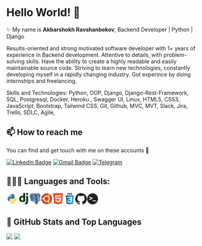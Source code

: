 # Hello World! 👋

✨ My name is **Akbarshokh Ravshanbekov**, Backend Developer | Python | Django  

Results-oriented and strong motivated software developer with 1+ years of experience in Backend development. Attentive to details, with problem-solving skills. Have the ability to create a highly readable and easily maintainable source code. Striving to learn new technologies, constantly developing myself in a rapidly changing industry. Got experince by doing internships and freelancing.

Skills and Technologies: 
Python, OOP, Django, Django-Rest-Framework, SQL, Postgresql, Docker, Heroku , Swagger UI, Linux, HTML5, CSS3, JavaScript, Bootstrap, Tailwind CSS, Git, Github, MVC, MVT, Slack, Jira, Trello, SDLC, Agile, 
<br />


## 📫 How to reach me

You can find and get touch with me on these accounts 👀

[![Linkedin Badge](https://img.shields.io/badge/-LinkedIn-blue?style=flat-square&logo=Linkedin&logoColor=white&link=https://www.linkedin.com/in/yako-ism/)](https://www.linkedin.com/in/akbarshokh-ravshanbekov-987130197) 
[![Gmail Badge](https://img.shields.io/badge/-Gmail-c14438?style=flat-square&logo=Gmail&logoColor=white&link=mailto:akbarshokh2001@gmail.com)](mailto:akbarshokh2001@gmail.com) 
[![Telegram](https://img.shields.io/badge/-Telegram-2CA5E0?style=flat-square&logo=telegram&logoColor=white)](https://t.me/whereisakbar)
<br />


## 👨🏻‍💻 Languages and Tools:
<img align="left" alt="Python" width="30px" src="https://raw.githubusercontent.com/devicons/devicon/master/icons/python/python-original.svg" />
<img align="left" alt="Django" width="30px" src="https://raw.githubusercontent.com/devicons/devicon/master/icons/django/django-plain.svg" />
<img align="left" alt="Docker" width="30px" src="https://raw.githubusercontent.com/devicons/devicon/master/icons/postgresql/postgresql-original.svg" />
<img align="left" alt="Ubuntu" width="30px" src="https://raw.githubusercontent.com/devicons/devicon/master/icons/ubuntu/ubuntu-plain.svg" />
<img align="left" alt="HTML5" width="30px" src="https://github.com/devicons/devicon/blob/master/icons/html5/html5-original.svg" />
<img align="left" alt="CSS3" width="30px" src="https://raw.githubusercontent.com/github/explore/80688e429a7d4ef2fca1e82350fe8e3517d3494d/topics/css/css.png" />
<img align="left" alt="GitHub" width="30px" src="https://raw.githubusercontent.com/github/explore/78df643247d429f6cc873026c0622819ad797942/topics/github/github.png" />
<img align="left" alt="Terminal" width="30px" src="https://raw.githubusercontent.com/github/explore/80688e429a7d4ef2fca1e82350fe8e3517d3494d/topics/terminal/terminal.png" />
<br />
<br />

## 📌 GitHub Stats and Top Languages

<p float="center">
  <img  src="https://github-readme-stats.vercel.app/api?username=Akbarshokh&show_icons=true&theme=dark&count_private=true&hide=contribs,issue" /> <img  src="https://github-readme-stats.vercel.app/api/top-langs/?username=Akbarshokh&layout=compact&theme=dark" />
</p>
